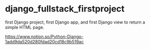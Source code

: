 # django_fullstack_firstproject
first Django project, first Django app, and first Django view to return a simple HTML page.

https://www.notion.so/Python-Django-1add9da520d280fdad20cd18c9b519ac
